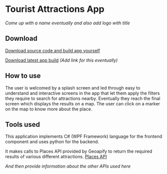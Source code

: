 # Tourist Attractions App

_Come up with a name eventually and also add logo with title_

## Download

[Download source code and build app yourself](https://github.com/Aeschyl/FBLA-Attractions-App/archive/refs/heads/master.zip)

[Download latest app build](#) _(Add link for this eventually)_

## How to use

The user is welcomed by a splash screen and led through easy to understand and interactive screens in the app that let them apply the filters they require to search for attractions nearby. Eventually they reach the final screen which displays the results on a map. The user can click on a marker on the map to know more about the place.

## Tools used

This application implements C# (WPF Framework) language for the frontend component and uses python for the backend.

It makes calls to Places API provided by Geoapify to return the required results of various different attractions. [Places API](https://www.geoapify.com/places-api)

_And then provide information about the other APIs used here_
